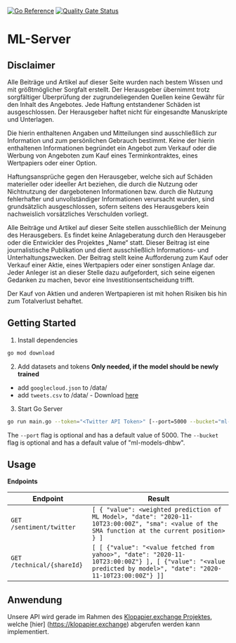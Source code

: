 [![Go Reference](https://pkg.go.dev/badge/github.com/DHBWMannheim/ml-server.svg)](https://pkg.go.dev/github.com/DHBWMannheim/ml-server)
[![Quality Gate Status](https://sonarcloud.io/api/project_badges/measure?project=DHBWMannheim_ml-server&metric=alert_status)](https://sonarcloud.io/dashboard?id=DHBWMannheim_ml-server)
# ML-Server

## Disclaimer
Alle Beiträge und Artikel auf dieser Seite wurden nach bestem Wissen und mit größtmöglicher Sorgfalt erstellt. Der Herausgeber übernimmt trotz sorgfältiger Überprüfung der zugrundeliegenden Quellen keine Gewähr für den Inhalt des Angebotes. Jede Haftung entstandener Schäden ist ausgeschlossen. Der Herausgeber haftet nicht für eingesandte Manuskripte und Unterlagen.

Die hierin enthaltenen Angaben und Mitteilungen sind ausschließlich zur Information und zum persönlichen Gebrauch bestimmt. Keine der hierin enthaltenen Informationen begründet ein Angebot zum Verkauf oder die Werbung von Angeboten zum Kauf eines Terminkontraktes, eines Wertpapiers oder einer Option.

Haftungsansprüche gegen den Herausgeber, welche sich auf Schäden materieller oder ideeller Art beziehen, die durch die Nutzung oder Nichtnutzung der dargebotenen Informationen bzw. durch die Nutzung fehlerhafter und unvollständiger Informationen verursacht wurden, sind grundsätzlich ausgeschlossen, sofern seitens des Herausgebers kein nachweislich vorsätzliches Verschulden vorliegt.

Alle Beiträge und Artikel auf dieser Seite stellen ausschließlich der Meinung des Herausgebers. Es findet keine Anlageberatung durch den Herausgeber oder die Entwickler des Projektes „Name“ statt. Dieser Beitrag ist eine journalistische Publikation und dient ausschließlich Informations- und Unterhaltungszwecken. Der Beitrag stellt keine Aufforderung zum Kauf oder Verkauf einer Aktie, eines Wertpapiers oder einer sonstigen Anlage dar. Jeder Anleger ist an dieser Stelle dazu aufgefordert, sich seine eigenen Gedanken zu machen, bevor eine Investitionsentscheidung trifft.

Der Kauf von Aktien und anderen Wertpapieren ist mit hohen Risiken bis hin zum Totalverlust behaftet.

## Getting Started

1. Install dependencies

```bash
go mod download
```

2. Add datasets and tokens **Only needed, if the model should be newly trained**

- add `googlecloud.json` to /data/
- add `tweets.csv` to /data/ - Download [here](https://www.dropbox.com/s/ur7pw797mgcc1wr/tweets.csv?dl=0)

3. Start Go Server

```bash
go run main.go --token="<Twitter API Token>" [--port=5000 --bucket="ml-models-dhbw"]
```

The `--port` flag is optional and has a default value of 5000.
The `--bucket` flag is optional and has a default value of "ml-models-dhbw".

## Usage

**Endpoints**

| Endpoint                 | Result                                                                                                                     |
| ------------------------ | -------------------------------------------------------------------------------------------------------------------------- |
| `GET /sentiment/twitter` | `[ { "value": <weighted prediction of ML Model>, "date": "2020-11-10T23:00:00Z", "sma": <value of the SMA function at the current position> } ]` |
| `GET /technical/{shareId}` | `[ [ {"value": "<value fetched from yahoo>", "date": "2020-11-10T23:00:00Z"} ], [ {"value": "<value predicted by model>", "date": "2020-11-10T23:00:00Z"} ]]` |

## Anwendung

Unsere API wird gerade im Rahmen des [Klopapier.exchange Projektes](https://github.com/michael-spengler/klopapier.exchange), welche [hier] (https://klopapier.exchange) abgerufen werden kann implementiert.
